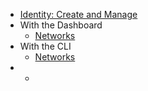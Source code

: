 * [Identity: Create and Manage](index.md)
* With the Dashboard
    * [Networks](create-and-manage-networks-with-the-dashboard.md)
* With the CLI
    * [Networks](create-and-manage-networks-via-cli.md)
* *